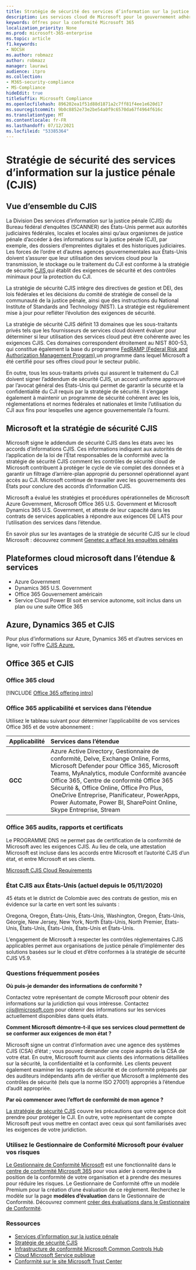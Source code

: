 ```yaml
---
title: Stratégie de sécurité des services d’information sur la justice pénale (CJIS)
description: Les services cloud de Microsoft pour le gouvernement adhèrent à la politique de sécurité des services d’information sur la justice américaine.
keywords: Offres pour la conformité Microsoft 365
localization_priority: None
ms.prod: microsoft-365-enterprise
ms.topic: article
f1.keywords:
- NOCSH
ms.author: robmazz
author: robmazz
manager: laurawi
audience: itpro
ms.collection:
- M365-security-compliance
- MS-Compliance
hideEdit: true
titleSuffix: Microsoft Compliance
ms.openlocfilehash: 896202ea1f51d88d1871a2c7ff81f4ee1e620d17
ms.sourcegitcommit: 9b0c8852e73e2be54a0f9c6570da67f4964f616c
ms.translationtype: MT
ms.contentlocale: fr-FR
ms.lasthandoff: 07/12/2021
ms.locfileid: "53385364"
---
```

# <a name="criminal-justice-information-services-cjis-security-policy"></a>Stratégie de sécurité des services d’information sur la justice pénale (CJIS)

## <a name="cjis-overview"></a>Vue d’ensemble du CJIS

La Division Des services d’information sur la justice pénale (CJIS) du Bureau fédéral d’enquêtes (SCANNER) des États-Unis permet aux autorités judiciaires fédérales, locales et locales ainsi qu’aux organismes de justice pénale d’accéder à des informations sur la justice pénale (CJI), par exemple, des dossiers d’empreintes digitales et des historiques judiciaires. Les forces de l’ordre et d’autres agences gouvernementales aux États-Unis doivent s’assurer que leur utilisation des services cloud pour la transmission, le stockage ou le traitement du CJI est conforme à la stratégie de sécurité [CJIS,](https://aka.ms/cjis-security-policy)qui établit des exigences de sécurité et des contrôles minimaux pour la protection du CJI.

La stratégie de sécurité CJIS intègre des directives de gestion et DEI, des lois fédérales et les décisions du comité de stratégie de conseil de la communauté de la justice pénale, ainsi que des instructions du National Institute of Standards and Technology (NIST). La stratégie est régulièrement mise à jour pour refléter l’évolution des exigences de sécurité.

La stratégie de sécurité CJIS définit 13 domaines que les sous-traitants privés tels que les fournisseurs de services cloud doivent évaluer pour déterminer si leur utilisation des services cloud peut être cohérente avec les exigences CJIS. Ces domaines correspondent étroitement au NIST 800-53, qui constitue également la base du programme [FedRAMP (Federal Risk and Authorization Management Program),](offering-FedRAMP.md)un programme dans lequel Microsoft a été certifié pour ses offres cloud pour le secteur public.

En outre, tous les sous-traitants privés qui assurent le traitement du CJI doivent signer l’addendum de sécurité CJIS, un accord uniforme approuvé par l’avocat général des États-Unis qui permet de garantir la sécurité et la confidentialité du CJI requis par la stratégie de sécurité. Il s’engage également à maintenir un programme de sécurité cohérent avec les lois, réglementations et normes fédérales et nationales et limite l’utilisation du CJI aux fins pour lesquelles une agence gouvernementale l’a fourni.

## <a name="microsoft-and-cjis-security-policy"></a>Microsoft et la stratégie de sécurité CJIS

Microsoft signe le addendum de sécurité CJIS dans les états avec les accords d’informations CJIS. Ces informations indiquent aux autorités de l’application de la loi de l’État responsables de la conformité avec la stratégie de sécurité CJIS comment les contrôles de sécurité cloud de Microsoft contribuent à protéger le cycle de vie complet des données et à garantir un filtrage d’arrière-plan approprié du personnel opérationnel ayant accès au CJI. Microsoft continue de travailler avec les gouvernements des États pour conclure des accords d’information CJIS.

Microsoft a évalué les stratégies et procédures opérationnelles de Microsoft Azure Government, Microsoft Office 365 U.S. Government et Microsoft Dynamics 365 U.S. Government, et atteste de leur capacité dans les contrats de services applicables à répondre aux exigences DE LATS pour l’utilisation des services dans l’étendue.

En savoir plus sur les avantages de la stratégie de sécurité CJIS sur le cloud Microsoft : découvrez comment [Genetec a effacé les enquêtes pénales](https://customers.microsoft.com/story/genetec)

## <a name="microsoft-in-scope-cloud-platforms--services"></a>Plateformes cloud microsoft dans l’étendue & services

- Azure Government
- Dynamics 365 U.S. Government
- Office 365 Gouvernement américain
- Service Cloud Power BI soit en service autonome, soit inclus dans un plan ou une suite Office 365

## <a name="azure-dynamics-365-and-cjis"></a>Azure, Dynamics 365 et CJIS

Pour plus d’informations sur Azure, Dynamics 365 et d’autres services en ligne, voir l’offre [CJIS Azure.](/azure/compliance/offerings/offering-cjis)

## <a name="office-365-and-cjis"></a>Office 365 et CJIS

### <a name="office-365-cloud-environments"></a>Office 365 cloud

[!INCLUDE [Office 365 offering intro](../includes/o365-offering-introduction.md)]

### <a name="office-365-applicability-and-in-scope-services"></a>Office 365 applicabilité et services dans l’étendue

Utilisez le tableau suivant pour déterminer l’applicabilité de vos services Office 365 et de votre abonnement :

| **Applicabilité** | **Services dans l’étendue** |
|:------------------|:----------------------|
| **GCC** | Azure Active Directory, Gestionnaire de conformité, Delve, Exchange Online, Forms, Microsoft Defender pour Office 365, Microsoft Teams, MyAnalytics, module Conformité avancée Office 365, Centre de conformité Office 365 Sécurité &, Office Online, Office Pro Plus, OneDrive Entreprise, Planificateur, PowerApps, Power Automate, Power BI, SharePoint Online, Skype Entreprise, Stream |

### <a name="office-365-audits-reports-and-certificates"></a>Office 365 audits, rapports et certificats

Le PROGRAMME DNS ne permet pas de certification de la conformité de Microsoft avec les exigences CJIS. Au lieu de cela, une attestation Microsoft est incluse dans les accords entre Microsoft et l’autorité CJIS d’un état, et entre Microsoft et ses clients.

[Microsoft CJIS Cloud Requirements](https://aka.ms/MicrosoftCJISCloudRequirements)

### <a name="cjis-status-in-the-united-states-current-as-of-1152020"></a>État CJIS aux États-Unis (actuel depuis le 05/11/2020)

45 états et le district de Colombie avec des contrats de gestion, mis en évidence sur la carte en vert sont les suivants :

Oregona, Oregon, États-Unis, États-Unis, Washington, Oregon, États-Unis, Géorgie, New Jersey, New York, North États-Unis, North Premier, États-Unis, États-Unis, États-Unis, États-Unis et États-Unis.

L’engagement de Microsoft à respecter les contrôles réglementaires CJIS applicables permet aux organisations de justice pénale d’implémenter des solutions basées sur le cloud et d’être conformes à la stratégie de sécurité CJIS V5.9.

### <a name="frequently-asked-questions"></a>Questions fréquemment posées

**Où puis-je demander des informations de conformité ?**

Contactez votre représentant de compte Microsoft pour obtenir des informations sur la juridiction qui vous intéresse. Contactez <cjis@microsoft.com> pour obtenir des informations sur les services actuellement disponibles dans quels états.

**Comment Microsoft démontre-t-il que ses services cloud permettent de se conformer aux exigences de mon état ?**

Microsoft signe un contrat d’information avec une agence des systèmes CJIS (CSA) d’état ; vous pouvez demander une copie auprès de la CSA de votre état. En outre, Microsoft fournit aux clients des informations détaillées sur la sécurité, la confidentialité et la conformité. Les clients peuvent également examiner les rapports de sécurité et de conformité préparés par des auditeurs indépendants afin de vérifier que Microsoft a implémenté des contrôles de sécurité (tels que la norme ISO 27001) appropriés à l’étendue d’audit appropriée.

**Par où commencer avec l’effort de conformité de mon agence ?**

[La stratégie de sécurité CJIS](https://aka.ms/cjis-security-policy) couvre les précautions que votre agence doit prendre pour protéger le CJI. En outre, votre représentant de compte Microsoft peut vous mettre en contact avec ceux qui sont familiarisés avec les exigences de votre juridiction.

### <a name="use-microsoft-compliance-manager-to-assess-your-risk"></a>Utilisez le Gestionnaire de Conformité Microsoft pour évaluer vos risques

[Le Gestionnaire de Conformité Microsoft](/microsoft-365/compliance/compliance-manager) est une fonctionnalité dans le [centre de conformité Microsoft 365](/microsoft-365/compliance/microsoft-365-compliance-center) pour vous aider à comprendre la position de la conformité de votre organisation et à prendre des mesures pour réduire les risques. Le Gestionnaire de Conformité offre un modèle Premium pour la création d’une évaluation de ce règlement. Recherchez le modèle sur la page **modèles d’évaluation** dans le Gestionnaire de Conformité. Découvrez comment [créer des évaluations dans le Gestionnaire de Conformité](/microsoft-365/compliance/compliance-manager-assessments).

### <a name="resources"></a>Ressources

- [Services d’information sur la justice pénale](https://aka.ms/cjis)
- [Stratégie de sécurité CJIS](https://aka.ms/cjis-security-policy)
- [Infrastructure de conformité Microsoft Common Controls Hub](https://www.microsoft.com/trustcenter/common-controls-hub)
- [Cloud Microsoft Service publique](https://go.microsoft.com/fwlink/?linkid=2087246)
- [Conformité sur le site Microsoft Trust Center](https://www.microsoft.com/trust-center/compliance/compliance-overview)
